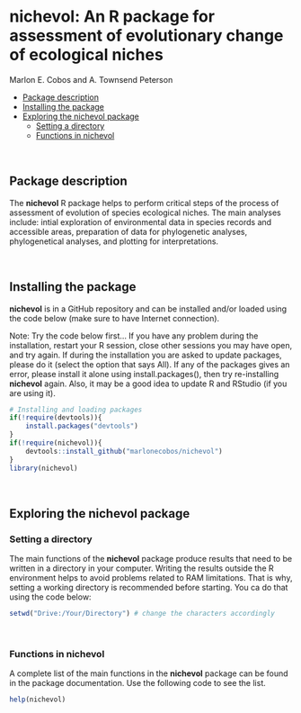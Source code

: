 nichevol: An R package for assessment of evolutionary change of
ecological niches
================
Marlon E. Cobos and A. Townsend Peterson

  - [Package description](#package-description)
  - [Installing the package](#installing-the-package)
  - [Exploring the nichevol package](#exploring-the-nichevol-package)
      - [Setting a directory](#setting-a-directory)
      - [Functions in nichevol](#functions-in-nichevol)

<br>

## Package description

The **nichevol** R package helps to perform critical steps of the
process of assessment of evolution of species ecological niches. The
main analyses include: intial exploration of environmental data in
species records and accessible areas, preparation of data for
phylogenetic analyses, phylogenetical analyses, and plotting for
interpretations.

<br>

## Installing the package

**nichevol** is in a GitHub repository and can be installed and/or
loaded using the code below (make sure to have Internet connection).

Note: Try the code below first… If you have any problem during the
installation, restart your R session, close other sessions you may have
open, and try again. If during the installation you are asked to update
packages, please do it (select the option that says All). If any of the
packages gives an error, please install it alone using
install.packages(), then try re-installing **nichevol** again. Also, it
may be a good idea to update R and RStudio (if you are using it).

``` r
# Installing and loading packages
if(!require(devtools)){
    install.packages("devtools")
}
if(!require(nichevol)){
    devtools::install_github("marlonecobos/nichevol")
}
library(nichevol)
```

<br>

## Exploring the nichevol package

### Setting a directory

The main functions of the **nichevol** package produce results that need
to be written in a directory in your computer. Writing the results
outside the R environment helps to avoid problems related to RAM
limitations. That is why, setting a working directory is recommended
before starting. You ca do that using the code below:

``` r
setwd("Drive:/Your/Directory") # change the characters accordingly
```

<br>

### Functions in nichevol

A complete list of the main functions in the **nichevol** package can be
found in the package documentation. Use the following code to see the
list.

``` r
help(nichevol)
```

